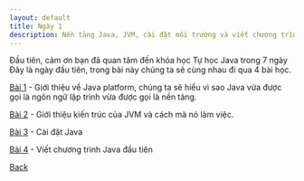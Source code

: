 ```yaml
---
layout: default
title: Ngày 1
description: Nền tảng Java, JVM, cài đặt môi trường và viết chương trình Java đầu tiên
---
```


Đầu tiên, cảm ơn bạn đã quan tâm đến khóa học Tự học Java trong 7 ngày
Đây là ngày đầu tiên, trong bài này chúng ta sẽ cùng nhau đi qua 4 bài học.

[Bài 1](../java/java-platform.md) - Giới thiệu về Java platform, chúng ta sẽ hiểu vì sao Java vừa được gọi là ngôn ngữ lập trình vừa được gọi là nền tảng.

[Bài 2](../java/java-virtual-machine-jvm.md) - Giới thiệu kiến trúc của JVM và cách mà nó làm việc.

[Bài 3](../java/cai-dat-java.md) - Cài đặt Java 

[Bài 4](../java/chuong-trinh-dau-tien-hello-world.md) - Viết chương trình Java đầu tiên

[Back](./)